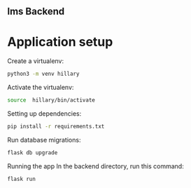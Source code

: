 ## lms Backend
  # Application setup
Create a virtualenv:

```sh
python3 -m venv hillary
```

Activate the virtualenv:

```sh
source  hillary/bin/activate
``` 

Setting up dependencies:

```sh
pip install -r requirements.txt
```
Run database migrations:

```sh
flask db upgrade
```

Running the app
In the backend directory, run this command:

```sh
flask run
```